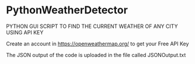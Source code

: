 # PythonWeatherDetector
PYTHON GUI SCRIPT TO FIND THE CURRENT WEATHER OF ANY CITY USING API KEY

Create an account in https://openweathermap.org/ to get your Free API Key

The JSON output of the code is uploaded in the file called JSONOutput.txt
